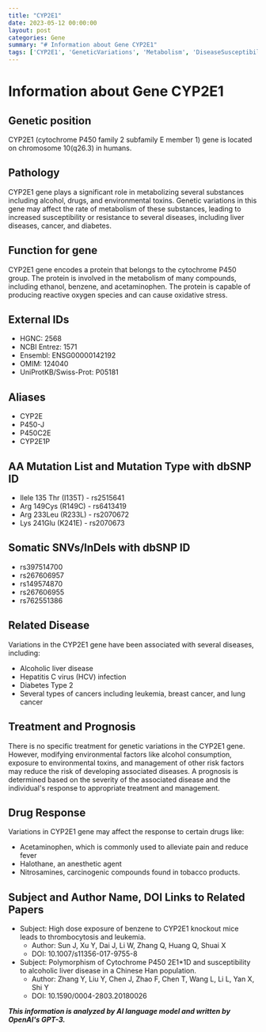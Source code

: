 ```yaml
---
title: "CYP2E1"
date: 2023-05-12 00:00:00
layout: post
categories: Gene
summary: "# Information about Gene CYP2E1"
tags: ['CYP2E1', 'GeneticVariations', 'Metabolism', 'DiseaseSusceptibility', 'DrugResponse', 'EnvironmentalToxins', 'OxidativeStress', 'Prognosis']
---
```


# Information about Gene CYP2E1

## Genetic position
CYP2E1 (cytochrome P450 family 2 subfamily E member 1) gene is located on chromosome 10(q26.3) in humans.

## Pathology
CYP2E1 gene plays a significant role in metabolizing several substances including alcohol, drugs, and environmental toxins. Genetic variations in this gene may affect the rate of metabolism of these substances, leading to increased susceptibility or resistance to several diseases, including liver diseases, cancer, and diabetes.

## Function for gene
CYP2E1 gene encodes a protein that belongs to the cytochrome P450 group. The protein is involved in the metabolism of many compounds, including ethanol, benzene, and acetaminophen. The protein is capable of producing reactive oxygen species and can cause oxidative stress. 

## External IDs
- HGNC: 2568
- NCBI Entrez: 1571
- Ensembl: ENSG00000142192
- OMIM: 124040
- UniProtKB/Swiss-Prot: P05181

## Aliases
- CYP2E
- P450-J
- P450C2E
- CYP2E1P

## AA Mutation List and Mutation Type with dbSNP ID
- Ilele 135 Thr (I135T) - rs2515641
- Arg 149Cys (R149C) - rs6413419
- Arg 233Leu (R233L) - rs2070672
- Lys 241Glu (K241E) - rs2070673

## Somatic SNVs/InDels with dbSNP ID
- rs397514700
- rs267606957
- rs149574870
- rs267606955
- rs762551386

## Related Disease
Variations in the CYP2E1 gene have been associated with several diseases, including:
- Alcoholic liver disease
- Hepatitis C virus (HCV) infection
- Diabetes Type 2
- Several types of cancers including leukemia, breast cancer, and lung cancer

## Treatment and Prognosis
There is no specific treatment for genetic variations in the CYP2E1 gene. However, modifying environmental factors like alcohol consumption, exposure to environmental toxins, and management of other risk factors may reduce the risk of developing associated diseases. A prognosis is determined based on the severity of the associated disease and the individual's response to appropriate treatment and management.

## Drug Response
Variations in CYP2E1 gene may affect the response to certain drugs like: 
- Acetaminophen, which is commonly used to alleviate pain and reduce fever
- Halothane, an anesthetic agent
- Nitrosamines, carcinogenic compounds found in tobacco products.

## Subject and Author Name, DOI Links to Related Papers
- Subject: High dose exposure of benzene to CYP2E1 knockout mice leads to thrombocytosis and leukemia. 
  - Author: Sun J, Xu Y, Dai J, Li W, Zhang Q, Huang Q, Shuai X
  - DOI: 10.1007/s11356-017-9755-8 
- Subject: Polymorphism of Cytochrome P450 2E1*1D and susceptibility to alcoholic liver disease in a Chinese Han population.
  - Author: Zhang Y, Liu Y, Chen J, Zhao F, Chen T, Wang L, Li L, Yan X, Shi Y
  - DOI: 10.1590/0004-2803.20180026

**_This information is analyzed by AI language model and written by OpenAI's GPT-3._**
